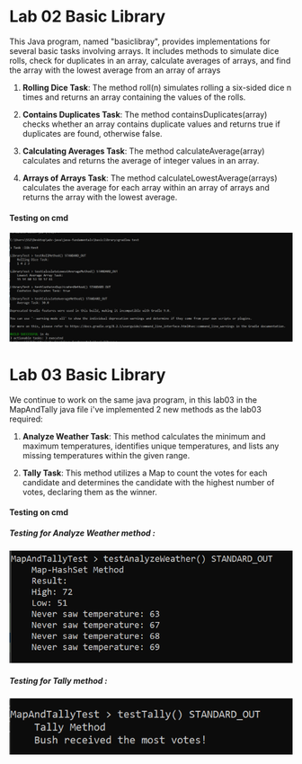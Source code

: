 # Lab 02 Basic Library

This Java program, named "basiclibray", provides implementations for several basic tasks involving arrays. It includes methods to simulate dice rolls, check for duplicates in an array, calculate averages of arrays, and find the array with the lowest average from an array of arrays

1. **Rolling Dice Task**: The method roll(n) simulates rolling a six-sided dice n times and returns an array containing the values of the rolls.

2. **Contains Duplicates Task**: The method containsDuplicates(array) checks whether an array contains duplicate values and returns true if duplicates are found, otherwise false.

3. **Calculating Averages Task**: The method calculateAverage(array) calculates and returns the average of integer values in an array.

4. **Arrays of Arrays Task**: The method calculateLowestAverage(arrays) calculates the average for each array within an array of arrays and returns the array with the lowest average.

#### Testing on cmd 

![](./img/Test%20.png)

# Lab 03 Basic Library

We continue to work on the same java program, in this lab03 in the MapAndTally java file i've implemented 2 new methods as the lab03 required: 

1. **Analyze Weather Task**: This method calculates the minimum and maximum temperatures, identifies unique temperatures, and lists any missing temperatures within the given range.

2. **Tally Task**: This method utilizes a Map to count the votes for each candidate and determines the candidate with the highest number of votes, declaring them as the winner.

#### Testing on cmd 

##### Testing for Analyze Weather method :
![](./img/cmd%20map.png)

##### Testing for Tally method :
![](./img/cmd%20tally%20.png)

